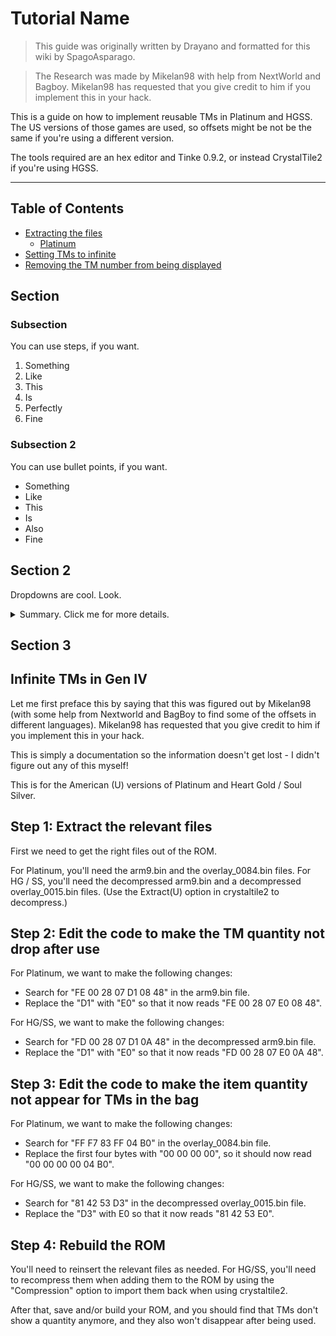 # Tutorial Name

>This guide was originally written by Drayano and formatted for this wiki by SpagoAsparago.

> The Research was made by Mikelan98 with help from NextWorld and Bagboy.
Mikelan98 has requested that you give credit to him if you implement this in your hack.

This is a guide on how to implement reusable TMs in Platinum and HGSS. The US versions of those games are used, so offsets might be not be the same if you're using a different version.

The tools required are an hex editor and Tinke 0.9.2, or instead CrystalTile2 if you're using HGSS.

--- 
## Table of Contents
* [Extracting the files](#section)
  * [Platinum](#subsection-1)
* [Setting TMs to infinite](#section-2)
* [Removing the TM number from being displayed](#section-3)

## Section
### Subsection
You can use steps, if you want.
1. Something
2. Like
3. This
4. Is
5. Perfectly
6. Fine

### Subsection 2
You can use bullet points, if you want.
* Something
* Like
* This
* Is
* Also
* Fine

## Section 2
Dropdowns are cool. Look.

<details>
 <summary>Summary. Click me for more details.</summary>
 <p>Hi, I am the details you asked for. You can hide me as well.</p>
</details>

## Section 3
Infinite TMs in Gen IV
---
Let me first preface this by saying that this was figured out by Mikelan98 (with some help from Nextworld and BagBoy to find some of the offsets in different languages). Mikelan98 has requested that you give credit to him if you implement this in your hack.

This is simply a documentation so the information doesn't get lost - I didn't figure out any of this myself!

This is for the American (U) versions of Platinum and Heart Gold / Soul Silver.

Step 1: Extract the relevant files
---
First we need to get the right files out of the ROM.

For Platinum, you'll need the arm9.bin and the overlay_0084.bin files.
For HG / SS, you'll need the decompressed arm9.bin and a decompressed overlay_0015.bin files. (Use the Extract(U) option in crystaltile2 to decompress.) 

Step 2: Edit the code to make the TM quantity not drop after use
---
For Platinum, we want to make the following changes:
* Search for "FE 00 28 07 D1 08 48" in the arm9.bin file.
* Replace the "D1" with "E0" so that it now reads "FE 00 28 07 E0 08 48".

For HG/SS, we want to make the following changes:
* Search for "FD 00 28 07 D1 0A 48" in the decompressed arm9.bin file.
* Replace the "D1" with "E0" so that it now reads "FD 00 28 07 E0 0A 48".

Step 3: Edit the code to make the item quantity not appear for TMs in the bag
---
For Platinum, we want to make the following changes:
* Search for "FF F7 83 FF 04 B0" in the overlay_0084.bin file.
* Replace the first four bytes with "00 00 00 00", so it should now read "00 00 00 00 04 B0".

For HG/SS, we want to make the following changes:
* Search for "81 42 53 D3" in the decompressed overlay_0015.bin file.
* Replace the "D3" with E0 so that it now reads "81 42 53 E0".

Step 4: Rebuild the ROM
---
You'll need to reinsert the relevant files as needed. For HG/SS, you'll need to recompress them when adding them to the ROM by using the "Compression" option to import them back when using crystaltile2.

After that, save and/or build your ROM, and you should find that TMs don't show a quantity anymore, and they also won't disappear after being used.
